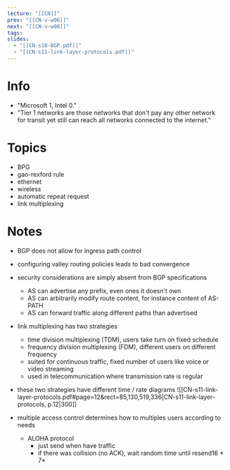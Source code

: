 ```yaml
---
lecture: "[[CN]]"
prev: "[[CN-v-w06]]"
next: "[[CN-v-w08]]"
tags: 
slides:
  - "[[CN-s10-BGP.pdf]]"
  - "[[CN-s11-link-layer-protocols.pdf]]"
---
```



# Info
- "Microsoft 1, Intel 0."
- "Tier 1 networks are those networks that don't pay any other network for transit yet still can reach all networks connected to the internet."


# Topics
- BPG
- gao-rexford rule
- ethernet
- wireless
- automatic repeat request
- link multiplexing


# Notes
- BGP does not allow for ingress path control
- configuring valley routing policies leads to bad convergence
- security considerations are simply absent from BGP specifications
    - AS can advertise any prefix, even ones it doesn't own
    - AS can arbitrarily modify route content, for instance content of AS-PATH
    - AS can forward traffic along different paths than advertised
 
- link multiplexing has two strategies
	- time division multiplexing (TDM), users take turn on fixed schedule
	- frequency division multiplexing (FDM), different users on different frequency
	- suited for continuous traffic, fixed number of users like voice or video streaming
	- used in telecommunication where transmission rate is regular
- these two strategies have different time / rate diagrams ![[CN-s11-link-layer-protocols.pdf#page=12&rect=85,130,519,336|CN-s11-link-layer-protocols, p.12|300]]
- multiple access control determines how to multiples users according to needs
	- ALOHA protocol
		- just send when have traffic
		- if there was collision (no ACK), wait random time until resend16 * 7*